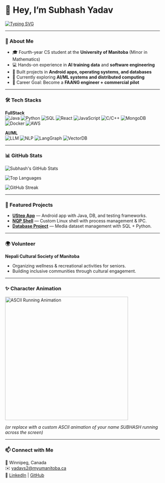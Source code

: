 # 👋 Hey, I’m Subhash Yadav  

[![Typing SVG](https://readme-typing-svg.herokuapp.com?size=24&duration=3000&color=00FFCC&lines=CS+Student+%7C+Software+Engineer;AI+Training+Data+%7C+FullStack+Dev;Future+FAANG+Engineer)](https://git.io/typing-svg)

---

### 🚀 About Me  
- 🎓 Fourth-year CS student at the **University of Manitoba** (Minor in Mathematics)  
- 💻 Hands-on experience in **AI training data** and **software engineering**  
- 🔭 Built projects in **Android apps, operating systems, and databases**  
- 🌱 Currently exploring **AI/ML systems and distributed computing**  
- 🎯 Career Goal: Become a **FAANG engineer + commercial pilot**  

---

### 🛠️ Tech Stacks  

**FullStack**  
![Java](https://img.shields.io/badge/Java-007396?logo=java&logoColor=white)
![Python](https://img.shields.io/badge/Python-3776AB?logo=python&logoColor=white)
![SQL](https://img.shields.io/badge/SQL-003B57?logo=postgresql&logoColor=white)
![React](https://img.shields.io/badge/React-20232A?logo=react&logoColor=61DAFB)
![JavaScript](https://img.shields.io/badge/JavaScript-F7DF1E?logo=javascript&logoColor=black)
![C/C++](https://img.shields.io/badge/C%2FC++-00599C?logo=cplusplus&logoColor=white)
![MongoDB](https://img.shields.io/badge/MongoDB-4EA94B?logo=mongodb&logoColor=white)
![Docker](https://img.shields.io/badge/Docker-2496ED?logo=docker&logoColor=white)
![AWS](https://img.shields.io/badge/AWS-232F3E?logo=amazonaws&logoColor=white)

**AI/ML**  
![LLM](https://img.shields.io/badge/LLM-Large_Language_Models-blueviolet)
![NLP](https://img.shields.io/badge/NLP-Natural_Language_Processing-orange)
![LangGraph](https://img.shields.io/badge/LangGraph-AI_Workflows-9cf)
![VectorDB](https://img.shields.io/badge/Vector_Database-Semantic_Search-success)

---

### 📊 GitHub Stats  

![Subhash's GitHub Stats](https://github-readme-stats.vercel.app/api?username=your-username&show_icons=true&theme=radical)  

![Top Languages](https://github-readme-stats.vercel.app/api/top-langs/?username=your-username&layout=compact&theme=radical)  

![GitHub Streak](https://github-readme-streak-stats.herokuapp.com/?user=your-username&theme=radical)  

---

### 📌 Featured Projects  
- [**UStep App**](https://github.com/your-username/ustep) — Android app with Java, DB, and testing frameworks.  
- [**NQP Shell**](https://github.com/your-username/nqp-shell) — Custom Linux shell with process management & IPC.  
- [**Database Project**](https://github.com/your-username/database-project) — Media dataset management with SQL + Python.  

---

### 🌍 Volunteer  
**Nepali Cultural Society of Manitoba**  
- Organizing wellness & recreational activities for seniors.  
- Building inclusive communities through cultural engagement.  

---

### ✨ Character Animation  

<img src="https://raw.githubusercontent.com/your-username/your-repo/main/runner.gif" width="400" alt="ASCII Running Animation"/>  

*(or replace with a custom ASCII animation of your name SUBHASH running across the screen)*  

---

### 📫 Connect with Me  
📍 Winnipeg, Canada  
✉️ yadavs2@myumanitoba.ca  
🔗 [LinkedIn](https://linkedin.com/in/your-link) | [GitHub](https://github.com/your-username)


